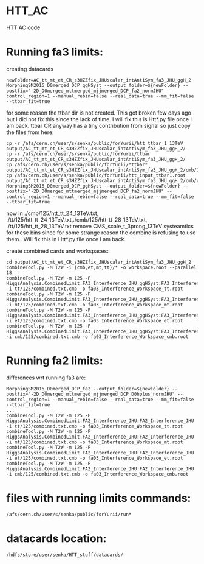 # HTT_AC
HTT AC code

# Running fa3 limits:

creating datacards

    newFolder=AC_tt_mt_et_CR_s3HZZfix_JHUscalar_intAntiSym_fa3_JHU_ggH_2
    MorphingSM2016_D0merged_DCP_ggHSyst --output_folder=${newFolder} --postfix="-2D_D0merged_mttmerged_mjjmerged_DCP_fa2_normJHU" --control_region=1 --manual_rebin=false --real_data=true --mm_fit=false --ttbar_fit=true

for some reason the ttbar dir is not created. This got broken few days ago but I did not fix this since the lack of time. I will fix this is Htt*.py file once I am back. ttbar CR anyway has a tiny contribution from signal so just copy the files from here:

    cp -r /afs/cern.ch/user/s/senka/public/forYurii/htt_ttbar_1_13TeV output/AC_tt_mt_et_CR_s3HZZfix_JHUscalar_intAntiSym_fa3_JHU_ggH_2/
    cp -r /afs/cern.ch/user/s/senka/public/forYurii/ttbar output/AC_tt_mt_et_CR_s3HZZfix_JHUscalar_intAntiSym_fa3_JHU_ggH_2/
    cp /afs/cern.ch/user/s/senka/public/forYurii/*ttbar* output/AC_tt_mt_et_CR_s3HZZfix_JHUscalar_intAntiSym_fa3_JHU_ggH_2/cmb/125/
    cp /afs/cern.ch/user/s/senka/public/forYurii/htt_input_ttbar1.root output/AC_tt_mt_et_CR_s3HZZfix_JHUscalar_intAntiSym_fa3_JHU_ggH_2/cmb/common/
    MorphingSM2016_D0merged_DCP_ggHSyst --output_folder=${newFolder} --postfix="-2D_D0merged_mttmerged_mjjmerged_DCP_fa2_normJHU" --control_region=1 --manual_rebin=false --real_data=true --mm_fit=false --ttbar_fit=true

now in ./cmb/125/htt_tt_24_13TeV.txt, ./tt/125/htt_tt_24_13TeV.txt,./cmb/125/htt_tt_28_13TeV.txt, ./tt/125/htt_tt_28_13TeV.txt remove CMS_scale_t_3prong_13TeV systeamtics for these bins since for some strange reason the combine is refusing to use them.. Will fix this in Htt*.py file once I am back.

create combined cards and workspaces:

    cd output/AC_tt_mt_et_CR_s3HZZfix_JHUscalar_intAntiSym_fa3_JHU_ggH_2
    combineTool.py -M T2W -i {cmb,et,mt,tt}/* -o workspace.root --parallel 18
    combineTool.py -M T2W -m 125 -P HiggsAnalysis.CombinedLimit.FA3_Interference_JHU_ggHSyst:FA3_Interference_JHU_ggHSyst -i tt/125/combined.txt.cmb -o fa03_Interference_Workspace_tt.root
    combineTool.py -M T2W -m 125 -P HiggsAnalysis.CombinedLimit.FA3_Interference_JHU_ggHSyst:FA3_Interference_JHU_ggHSyst -i mt/125/combined.txt.cmb -o fa03_Interference_Workspace_mt.root
    combineTool.py -M T2W -m 125 -P HiggsAnalysis.CombinedLimit.FA3_Interference_JHU_ggHSyst:FA3_Interference_JHU_ggHSyst -i et/125/combined.txt.cmb -o fa03_Interference_Workspace_et.root
    combineTool.py -M T2W -m 125 -P HiggsAnalysis.CombinedLimit.FA3_Interference_JHU_ggHSyst:FA3_Interference_JHU_ggHSyst -i cmb/125/combined.txt.cmb -o fa03_Interference_Workspace_cmb.root

# Running fa2 limits:
differences wrt running fa3 are:

    MorphingSM2016_D0merged_DCP_fa2 --output_folder=${newFolder} --postfix="-2D_D0merged_mttmerged_mjjmerged_DCP_D0hplus_normJHU" --control_region=1 --manual_rebin=false --real_data=true --mm_fit=false --ttbar_fit=true
    ...
    combineTool.py -M T2W -m 125 -P HiggsAnalysis.CombinedLimit.FA2_Interference_JHU:FA2_Interference_JHU -i tt/125/combined.txt.cmb -o fa03_Interference_Workspace_tt.root
    combineTool.py -M T2W -m 125 -P HiggsAnalysis.CombinedLimit.FA2_Interference_JHU:FA2_Interference_JHU -i mt/125/combined.txt.cmb -o fa03_Interference_Workspace_mt.root
    combineTool.py -M T2W -m 125 -P HiggsAnalysis.CombinedLimit.FA2_Interference_JHU:FA2_Interference_JHU -i et/125/combined.txt.cmb -o fa03_Interference_Workspace_et.root
    combineTool.py -M T2W -m 125 -P HiggsAnalysis.CombinedLimit.FA2_Interference_JHU:FA2_Interference_JHU -i cmb/125/combined.txt.cmb -o fa03_Interference_Workspace_cmb.root



# files with running limits commands:
    /afs/cern.ch/user/s/senka/public/forYurii/run*
    

# datacards location:
    /hdfs/store/user/senka/HTT_stuff/datacards/
